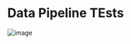 # Data Pipeline TEsts

![image](https://github.com/fabiodemo/data-pipeline-tests/assets/39056032/5749234e-c80e-4a54-a2a3-d6acfe35af5e)
